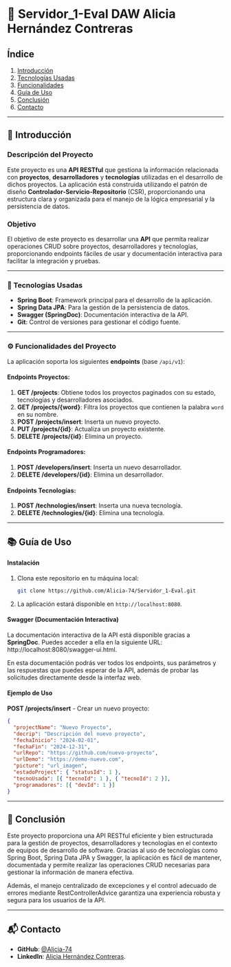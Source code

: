 # 🚀 Servidor_1-Eval  DAW Alicia Hernández Contreras

## Índice
1. [Introducción](#introducción)
2. [Tecnologías Usadas](#tecnologías-usadas)
3. [Funcionalidades](#funcionalidades)
4. [Guía de Uso](#guía-de-uso)
5. [Conclusión](#conclusión)
6. [Contacto](#contacto)

---

## 🎯 Introducción

### Descripción del Proyecto
Este proyecto es una **API RESTful** que gestiona la información relacionada con **proyectos**, **desarrolladores** y **tecnologías** utilizadas en el desarrollo de dichos proyectos. La aplicación está construida utilizando el patrón de diseño **Controlador-Servicio-Repositorio** (CSR), proporcionando una estructura clara y organizada para el manejo de la lógica empresarial y la persistencia de datos.

### Objetivo
El objetivo de este proyecto es desarrollar una **API** que permita realizar operaciones CRUD sobre proyectos, desarrolladores y tecnologías, proporcionando endpoints fáciles de usar y documentación interactiva para facilitar la integración y pruebas.

---

### 🔧 Tecnologías Usadas

- **Spring Boot**: Framework principal para el desarrollo de la aplicación.
- **Spring Data JPA**: Para la gestión de la persistencia de datos.
- **Swagger (SpringDoc)**: Documentación interactiva de la API.
- **Git**: Control de versiones para gestionar el código fuente.

  
---

### ⚙️ Funcionalidades del Proyecto

La aplicación soporta los siguientes **endpoints** (base `/api/v1`):

#### Endpoints Proyectos:

1. **GET /projects**: Obtiene todos los proyectos paginados con su estado, tecnologías y desarrolladores asociados.
2. **GET /projects/{word}**: Filtra los proyectos que contienen la palabra `word` en su nombre.
3. **POST /projects/insert**: Inserta un nuevo proyecto.
4. **PUT /projects/{id}**: Actualiza un proyecto existente.
5. **DELETE /projects/{id}**: Elimina un proyecto.

#### Endpoints Programadores:

1. **POST /developers/insert**: Inserta un nuevo desarrollador.
2. **DELETE /developers/{id}**: Elimina un desarrollador.

#### Endpoints Tecnologías:

1. **POST /technologies/insert**: Inserta una nueva tecnología.
2. **DELETE /technologies/{id}**: Elimina una tecnología.


---

## 📚 Guía de Uso

#### Instalación

1. Clona este repositorio en tu máquina local:

    ```bash
    git clone https://github.com/Alicia-74/Servidor_1-Eval.git
    ```

2. La aplicación estará disponible en `http://localhost:8080`.
   

#### Swagger (Documentación Interactiva)

La documentación interactiva de la API está disponible gracias a **SpringDoc**. Puedes acceder a ella en la siguiente URL: http://localhost:8080/swagger-ui.html.

En esta documentación podrás ver todos los endpoints, sus parámetros y las respuestas que puedes esperar de la API, además de probar las solicitudes directamente desde la interfaz web.


#### Ejemplo de Uso

**POST /projects/insert** - Crear un nuevo proyecto:

```json
{
  "projectName": "Nuevo Proyecto",
  "decrip": "Descripción del nuevo proyecto",
  "fechaInicio": "2024-02-01",
  "fechaFin": "2024-12-31",
  "urlRepo": "https://github.com/nuevo-proyecto",
  "urlDemo": "https://demo-nuevo.com",
  "picture": "url_imagen",
  "estadoProject": { "statusId": 1 },
  "tecnoUsada": [{ "tecnoId": 1 }, { "tecnoId": 2 }],
  "programadores": [{ "devId": 1 }]
}
```

---

## 🎉 Conclusión

Este proyecto proporciona una API RESTful eficiente y bien estructurada para la gestión de proyectos, desarrolladores y tecnologías en el contexto de equipos de desarrollo de software. Gracias al uso de tecnologías como Spring Boot, Spring Data JPA y Swagger, la aplicación es fácil de mantener, documentada y permite realizar las operaciones CRUD necesarias para gestionar la información de manera efectiva.

Además, el manejo centralizado de excepciones y el control adecuado de errores mediante RestControllerAdvice garantiza una experiencia robusta y segura para los usuarios de la API.


---


## 📬 Contacto

- **GitHub**: [@Alicia-74](https://github.com/Alicia-74)
- **LinkedIn**: [Alicia Hernández Contreras](https://www.linkedin.com/in/alicia-hern%C3%A1ndez-contreras-537101307/).
